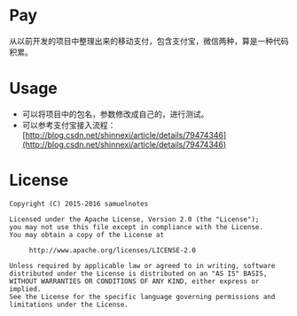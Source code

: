 Pay
====
从以前开发的项目中整理出来的移动支付，包含支付宝，微信两种，算是一种代码积累。

Usage
=====
* 可以将项目中的包名，参数修改成自己的，进行测试。 
* 可以参考支付宝接入流程： [http://blog.csdn.net/shinnexi/article/details/79474346](http://blog.csdn.net/shinnexi/article/details/79474346)


License
=======

    Copyright (C) 2015-2016 samuelnotes

    Licensed under the Apache License, Version 2.0 (the "License");
    you may not use this file except in compliance with the License.
    You may obtain a copy of the License at

         http://www.apache.org/licenses/LICENSE-2.0

    Unless required by applicable law or agreed to in writing, software
    distributed under the License is distributed on an "AS IS" BASIS,
    WITHOUT WARRANTIES OR CONDITIONS OF ANY KIND, either express or implied.
    See the License for the specific language governing permissions and
    limitations under the License.
